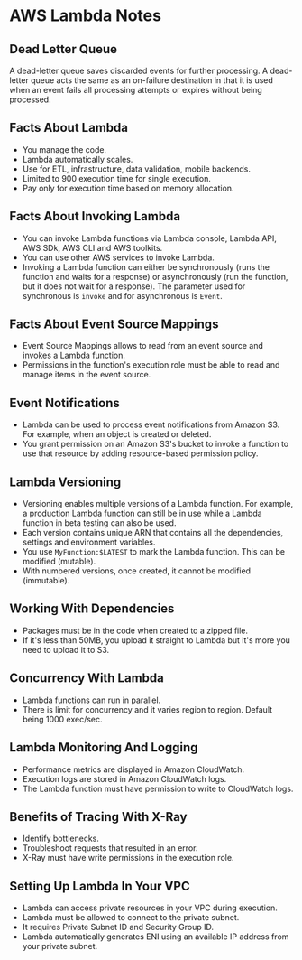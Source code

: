 # AWS Lambda Notes

## Dead Letter Queue

A dead-letter queue saves discarded events for further processing. A dead-letter queue acts the same as an on-failure destination in that it is used when an event fails all processing attempts or expires without being processed.

## Facts About Lambda

- You manage the code.
- Lambda automatically scales.
- Use for ETL, infrastructure, data validation, mobile backends.
- Limited to 900 execution time for single execution.
- Pay only for execution time based on memory allocation.

## Facts About Invoking Lambda

- You can invoke Lambda functions via Lambda console, Lambda API, AWS SDk, AWS CLI and AWS toolkits.
- You can use other AWS services to invoke Lambda.
- Invoking a Lambda function can either be synchronously (runs the function and waits for a response) or asynchronously (run the function, but it does not wait for a response). The parameter used for synchronous is `invoke` and for asynchronous is `Event`.

## Facts About Event Source Mappings

- Event Source Mappings allows to read from an event source and invokes a Lambda function.
- Permissions in the function's execution role must be able to read and manage items in the event source.

## Event Notifications

- Lambda can be used to process event notifications from Amazon S3. For example, when an object is created or deleted.
- You grant permission on an Amazon S3's bucket to invoke a function to use that resource by adding resource-based permission policy.

## Lambda Versioning

- Versioning enables multiple versions of a Lambda function. For example, a production Lambda function can still be in use while a Lambda function in beta testing can also be used.
- Each version contains unique ARN that contains all the dependencies, settings and environment variables.
- You use `MyFunction:$LATEST` to mark the Lambda function. This can be modified (mutable).
- With numbered versions, once created, it cannot be modified (immutable).

## Working With Dependencies

- Packages must be in the code when created to a zipped file.
- If it's less than 50MB, you upload it straight to Lambda but it's more you need to upload it to S3.

## Concurrency With Lambda

- Lambda functions can run in parallel.
- There is limit for concurrency and it varies region to region. Default being 1000 exec/sec.

## Lambda Monitoring And Logging

- Performance metrics are displayed in Amazon CloudWatch.
- Execution logs are stored in Amazon CloudWatch logs.
- The Lambda function must have permission to write to CloudWatch logs.

## Benefits of Tracing With X-Ray

- Identify bottlenecks.
- Troubleshoot requests that resulted in an error.
- X-Ray must have write permissions in the execution role.

## Setting Up Lambda In Your VPC

- Lambda can access private resources in your VPC during execution.
- Lambda must be allowed to connect to the private subnet.
- It requires Private Subnet ID and Security Group ID.
- Lambda automatically generates ENI using an available IP address from your private subnet.
